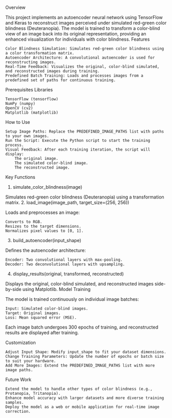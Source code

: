 Overview

This project implements an autoencoder neural network using TensorFlow and Keras to reconstruct images perceived under simulated red-green color blindness (Deuteranopia). The model is trained to transform a color-blind view of an image back into its original representation, providing an enhanced visualization for individuals with color blindness.
Features

    Color Blindness Simulation: Simulates red-green color blindness using a color transformation matrix.
    Autoencoder Architecture: A convolutional autoencoder is used for reconstructing images.
    Real-Time Feedback: Visualizes the original, color-blind simulated, and reconstructed images during training.
    Predefined Batch Training: Loads and processes images from a predefined set of paths for continuous training.

Prerequisites
Libraries

    TensorFlow (tensorflow)
    NumPy (numpy)
    OpenCV (cv2)
    Matplotlib (matplotlib)

How to Use

    Setup Image Paths: Replace the PREDEFINED_IMAGE_PATHS list with paths to your own images.
    Run the Script: Execute the Python script to start the training process.
    Visual Feedback: After each training iteration, the script will display:
        The original image.
        The simulated color-blind image.
        The reconstructed image.

Key Functions
1. simulate_color_blindness(image)

Simulates red-green color blindness (Deuteranopia) using a transformation matrix.
2. load_image(image_path, target_size=(256, 256))

Loads and preprocesses an image:

    Converts to RGB.
    Resizes to the target dimensions.
    Normalizes pixel values to [0, 1].

3. build_autoencoder(input_shape)

Defines the autoencoder architecture:

    Encoder: Two convolutional layers with max-pooling.
    Decoder: Two deconvolutional layers with upsampling.

4. display_results(original, transformed, reconstructed)

Displays the original, color-blind simulated, and reconstructed images side-by-side using Matplotlib.
Model Training

The model is trained continuously on individual image batches:

    Input: Simulated color-blind images.
    Target: Original images.
    Loss: Mean squared error (MSE).

Each image batch undergoes 300 epochs of training, and reconstructed results are displayed after training.

Customization

    Adjust Input Shape: Modify input_shape to fit your dataset dimensions.
    Change Training Parameters: Update the number of epochs or batch size to suit your hardware.
    Add More Images: Extend the PREDEFINED_IMAGE_PATHS list with more image paths.

Future Work

    Extend the model to handle other types of color blindness (e.g., Protanopia, Tritanopia).
    Enhance model accuracy with larger datasets and more diverse training samples.
    Deploy the model as a web or mobile application for real-time image correction.